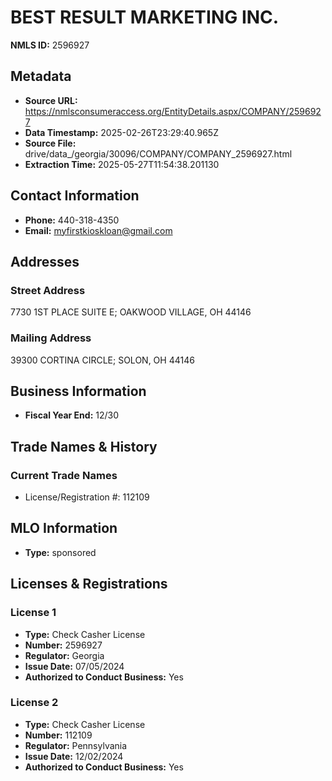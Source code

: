 # BEST RESULT MARKETING INC.

**NMLS ID:** 2596927

## Metadata
- **Source URL:** https://nmlsconsumeraccess.org/EntityDetails.aspx/COMPANY/2596927
- **Data Timestamp:** 2025-02-26T23:29:40.965Z
- **Source File:** drive/data_/georgia/30096/COMPANY/COMPANY_2596927.html
- **Extraction Time:** 2025-05-27T11:54:38.201130

## Contact Information
- **Phone:** 440-318-4350
- **Email:** myfirstkioskloan@gmail.com

## Addresses
### Street Address
7730 1ST PLACE SUITE E; OAKWOOD VILLAGE, OH 44146

### Mailing Address
39300 CORTINA CIRCLE; SOLON, OH 44146

## Business Information
- **Fiscal Year End:** 12/30

## Trade Names & History
### Current Trade Names
- License/Registration #: 112109

## MLO Information
- **Type:** sponsored

## Licenses & Registrations

### License 1
- **Type:** Check Casher License
- **Number:** 2596927
- **Regulator:** Georgia
- **Issue Date:** 07/05/2024
- **Authorized to Conduct Business:** Yes

### License 2
- **Type:** Check Casher License
- **Number:** 112109
- **Regulator:** Pennsylvania
- **Issue Date:** 12/02/2024
- **Authorized to Conduct Business:** Yes

